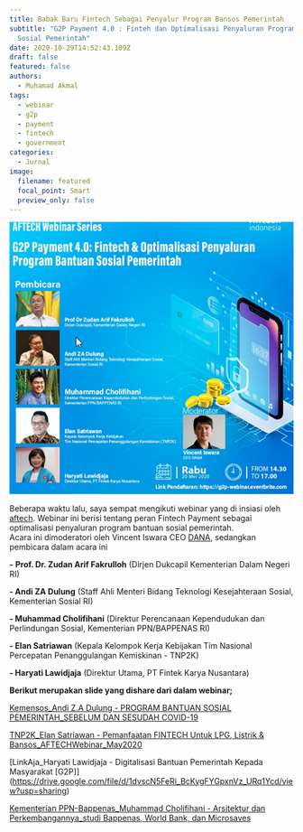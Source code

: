```yaml
---
title: Babak Baru Fintech Sebagai Penyalur Program Bansos Pemerintah
subtitle: "G2P Payment 4.0 : Finteh dan Optimalisasi Penyaluran Program Bantuan
  Sosial Pemerintah"
date: 2020-10-29T14:52:43.109Z
draft: false
featured: false
authors:
  - Muhamad Akmal
tags:
  - webinar
  - g2p
  - payment
  - fintech
  - government
categories:
  - Jurnal
image:
  filename: featured
  focal_point: Smart
  preview_only: false
---
```

![G2P Payment 4.0 Fintech & Optimalisasi Penyaluran Program Bantuan Sosial Pemerintah](aftech-seminar.png "G2P Payment 4.0 Fintech & Optimalisasi Penyaluran Program Bantuan Sosial Pemerintah")

Beberapa waktu lalu, saya sempat mengikuti webinar yang di insiasi oleh [aftech](https://fintech.id/id). Webinar ini berisi tentang peran Fintech Payment sebagai optimalisasi penyaluran program bantuan sosial pemerintah.\
Acara ini dimoderatori oleh Vincent Iswara CEO [DANA](dana.id), sedangkan pembicara dalam acara ini

**\-** **Prof. Dr. Zudan Arif Fakrulloh** (Dirjen Dukcapil Kementerian Dalam Negeri RI)

**\- Andi ZA Dulung** (Staff Ahli Menteri Bidang Teknologi Kesejahteraan Sosial, Kementerian Sosial RI)

**\- Muhammad Cholifihani** (Direktur Perencanaan Kependudukan dan Perlindungan Sosial, Kementerian PPN/BAPPENAS RI)

**\- Elan Satriawan** (Kepala Kelompok Kerja Kebijakan Tim Nasional Percepatan Penanggulangan Kemiskinan - TNP2K) 

**\- Haryati Lawidjaja** (Direktur Utama, PT Fintek Karya Nusantara)

**Berikut merupakan slide yang dishare dari dalam webinar;**

[Kemensos_Andi Z.A Dulung - PROGRAM BANTUAN SOSIAL PEMERINTAH_SEBELUM DAN SESUDAH COVID-19](https://drive.google.com/file/d/1IBCDZvt8LHOxHzzLOQWfimf9rJ1RnP6y/view?usp=sharing)

[](https://drive.google.com/file/d/1IBCDZvt8LHOxHzzLOQWfimf9rJ1RnP6y/view?usp=sharing)[TNP2K_Elan Satriawan - Pemanfaatan FINTECH Untuk LPG, Listrik & Bansos_AFTECHWebinar_May2020](https://drive.google.com/file/d/1-wY0yN9Z5KVuNBP-QC9l0MECT5jhu35Y/view?usp=sharing)

[LinkAja_Haryati Lawidjaja - Digitalisasi Bantuan Pemerintah Kepada Masyarakat \[G2P]](https://drive.google.com/file/d/1dvscN5FeRi_BcKygFYGpxnVz_URq1Ycd/view?usp=sharing)

[Kementerian PPN-Bappenas_Muhammad Cholifihani - Arsitektur dan Perkembangannya_studi Bappenas, World Bank, dan Microsaves](https://drive.google.com/file/d/1OFs6zePH2B-RV8Dn8hqh3ftYmz4g4hnE/view?usp=sharing)